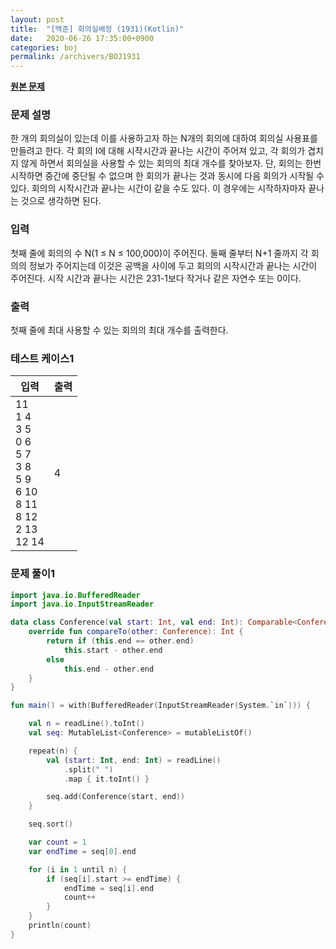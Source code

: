 ```yaml
---
layout: post
title:  "[백준] 회의실배정 (1931)(Kotlin)"
date:   2020-06-26 17:35:00+0900
categories: boj
permalink: /archivers/BOJ1931
---
```


**[원본 문제](https://www.acmicpc.net/problem/1931)**

### 문제 설명

한 개의 회의실이 있는데 이를 사용하고자 하는 N개의 회의에 대하여 회의실 사용표를 만들려고 한다. 각 회의 I에 대해 시작시간과 끝나는 시간이 주어져 있고, 각 회의가 겹치지 않게 하면서 회의실을 사용할 수 있는 회의의 최대 개수를 찾아보자. 단, 회의는 한번 시작하면 중간에 중단될 수 없으며 한 회의가 끝나는 것과 동시에 다음 회의가 시작될 수 있다. 회의의 시작시간과 끝나는 시간이 같을 수도 있다. 이 경우에는 시작하자마자 끝나는 것으로 생각하면 된다.


### 입력

첫째 줄에 회의의 수 N(1 ≤ N ≤ 100,000)이 주어진다. 둘째 줄부터 N+1 줄까지 각 회의의 정보가 주어지는데 이것은 공백을 사이에 두고 회의의 시작시간과 끝나는 시간이 주어진다. 시작 시간과 끝나는 시간은 231-1보다 작거나 같은 자연수 또는 0이다.


### 출력

첫째 줄에 최대 사용할 수 있는 회의의 최대 개수를 출력한다.


### 테스트 케이스1

|입력|출력|
|-----|-----|
|11<br>1 4<br>3 5<br>0 6<br>5 7<br>3 8<br>5 9<br>6 10<br>8 11<br>8 12<br>2 13<br>12 14|4|


### 문제 풀이1

```kotlin
import java.io.BufferedReader
import java.io.InputStreamReader

data class Conference(val start: Int, val end: Int): Comparable<Conference> {
    override fun compareTo(other: Conference): Int {
        return if (this.end == other.end)
            this.start - other.end
        else
            this.end - other.end
    }
}

fun main() = with(BufferedReader(InputStreamReader(System.`in`))) {

    val n = readLine().toInt()
    val seq: MutableList<Conference> = mutableListOf()

    repeat(n) {
        val (start: Int, end: Int) = readLine()
            .split(" ")
            .map { it.toInt() }

        seq.add(Conference(start, end))
    }

    seq.sort()

    var count = 1
    var endTime = seq[0].end

    for (i in 1 until n) {
        if (seq[i].start >= endTime) {
            endTime = seq[i].end
            count++
        }
    }
    println(count)
}
```
